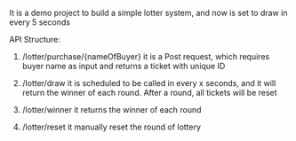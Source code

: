It is a demo project to build a simple lotter system, and now is set to draw in every 5 seconds

API Structure:

1. /lotter/purchase/{nameOfBuyer}
  it is a Post request, which requires buyer name as input and returns a ticket with unique ID

2. /lotter/draw
  it is scheduled to be called in every x seconds, and it will return the winner of each round. After a round, all tickets will be reset

3. /lotter/winner
  it returns the winner of each round

4. /lotter/reset
  it manually reset the round of lottery 

